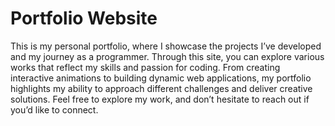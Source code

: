 # Portfolio Website

This is my personal portfolio, where I showcase the projects I’ve developed and my journey as a programmer. Through this site, you can explore various works that reflect my skills and passion for coding. From creating interactive animations to building dynamic web applications, my portfolio highlights my ability to approach different challenges and deliver creative solutions.
Feel free to explore my work, and don’t hesitate to reach out if you’d like to connect.
